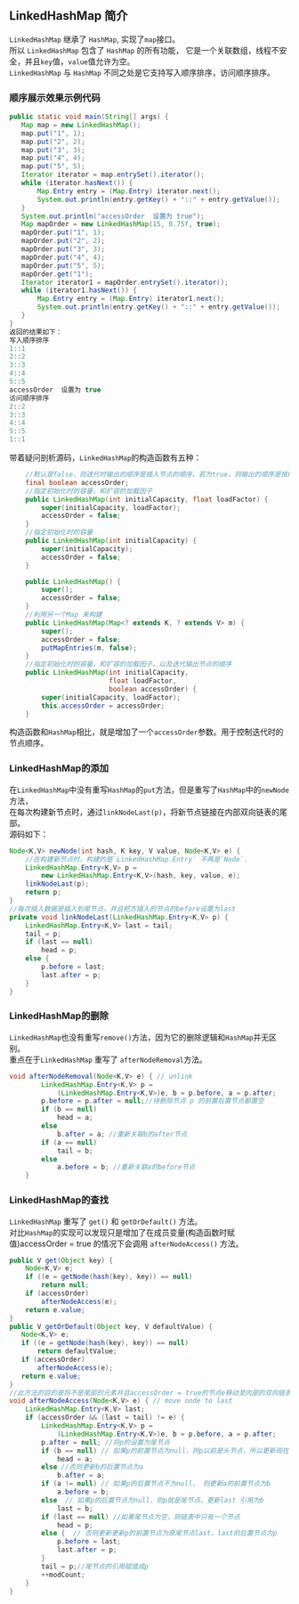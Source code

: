 ## LinkedHashMap 简介
 `LinkedHashMap` 继承了 `HashMap`, 实现了`map`接口。    
 所以 `LinkedHashMap` 包含了 `HashMap` 的所有功能， 它是一个关联数组，线程不安全，并且`key`值，`value`值允许为空。    
`LinkedHashMap` 与 `HashMap` 不同之处是它支持写入顺序排序，访问顺序排序。  
 
 ### 顺序展示效果示例代码
 ```java
public static void main(String[] args) {
    Map map = new LinkedHashMap();
    map.put("1", 1);
    map.put("2", 2);
    map.put("3", 3);
    map.put("4", 4);
    map.put("5", 5);
    Iterator iterator = map.entrySet().iterator();
    while (iterator.hasNext()) {
        Map.Entry entry = (Map.Entry) iterator.next();
        System.out.println(entry.getKey() + "::" + entry.getValue());
    }
    System.out.println("accessOrder  设置为 true");
    Map mapOrder = new LinkedHashMap(15, 0.75f, true);
    mapOrder.put("1", 1);
    mapOrder.put("2", 2);
    mapOrder.put("3", 3);
    mapOrder.put("4", 4);
    mapOrder.put("5", 5);
    mapOrder.get("1");
    Iterator iterator1 = mapOrder.entrySet().iterator();
    while (iterator1.hasNext()) {
        Map.Entry entry = (Map.Entry) iterator1.next();
        System.out.println(entry.getKey() + "::" + entry.getValue());
    }
}
返回的结果如下：  
写入顺序排序
1::1
2::2
3::3
4::4
5::5
accessOrder  设置为 true
访问顺序排序
2::2
3::3
4::4
5::5
1::1
```
带着疑问剖析源码，`LinkedHashMap`的构造函数有五种：  
```java
    //默认是false，则迭代时输出的顺序是插入节点的顺序。若为true，则输出的顺序是按照访问节点的顺序。
    final boolean accessOrder;
    //指定初始化时的容量，和扩容的加载因子
    public LinkedHashMap(int initialCapacity, float loadFactor) {
        super(initialCapacity, loadFactor);
        accessOrder = false;
    }
    //指定初始化时的容量
    public LinkedHashMap(int initialCapacity) {
        super(initialCapacity);
        accessOrder = false;
    }

    public LinkedHashMap() {
        super();
        accessOrder = false;
    }
    //利用另一个Map 来构建
    public LinkedHashMap(Map<? extends K, ? extends V> m) {
        super();
        accessOrder = false;
        putMapEntries(m, false);
    }
    //指定初始化时的容量，和扩容的加载因子，以及迭代输出节点的顺序
    public LinkedHashMap(int initialCapacity,
                         float loadFactor,
                         boolean accessOrder) {
        super(initialCapacity, loadFactor);
        this.accessOrder = accessOrder;
    }
```
构造函数和`HashMap`相比，就是增加了一个`accessOrder`参数。用于控制迭代时的节点顺序。    

###  LinkedHashMap的添加
在`LinkedHashMap`中没有重写`HashMap`的`put`方法，但是重写了`HashMap`中的`newNode` 方法，  
在每次构建新节点时，通过`linkNodeLast(p)`，将新节点链接在内部双向链表的尾部。  
源码如下：    
```java
Node<K,V> newNode(int hash, K key, V value, Node<K,V> e) {
    //在构建新节点时，构建的是`LinkedHashMap.Entry` 不再是`Node`.
    LinkedHashMap.Entry<K,V> p =
        new LinkedHashMap.Entry<K,V>(hash, key, value, e);
    linkNodeLast(p);
    return p;
}
//每次插入数据是插入到尾节点，并且把方插入的节点的before设置为last
private void linkNodeLast(LinkedHashMap.Entry<K,V> p) {
    LinkedHashMap.Entry<K,V> last = tail;
    tail = p;
    if (last == null)
        head = p;
    else {
        p.before = last;
        last.after = p;
    }
}
```

###  LinkedHashMap的删除
`LinkedHashMap`也没有重写`remove()`方法，因为它的删除逻辑和`HashMap`并无区别。   
重点在于`LinkedHashMap` 重写了 `afterNodeRemoval`方法。  
```java
void afterNodeRemoval(Node<K,V> e) { // unlink
        LinkedHashMap.Entry<K,V> p =
            (LinkedHashMap.Entry<K,V>)e, b = p.before, a = p.after;
        p.before = p.after = null;//待删除节点 p 的前置后置节点都置空
        if (b == null)
            head = a;
        else
            b.after = a; //重新关联b的after节点
        if (a == null)
            tail = b;
        else
            a.before = b; //重新关联a的before节点
    }
```
###  LinkedHashMap的查找
`LinkedHashMap` 重写了 `get()` 和 `getOrDefault()` 方法。      
对比`HashMap`的实现可以发现只是增加了在成员变量(构造函数时赋值)accessOrder = true 的情况下会调用 `afterNodeAccess()` 方法。    
```java
public V get(Object key) {
    Node<K,V> e;
    if ((e = getNode(hash(key), key)) == null)
        return null;
    if (accessOrder)
        afterNodeAccess(e);
    return e.value;
}
public V getOrDefault(Object key, V defaultValue) {
   Node<K,V> e;
   if ((e = getNode(hash(key), key)) == null)
       return defaultValue;
   if (accessOrder)
       afterNodeAccess(e);
   return e.value;
}
//此方法的目的是将不是尾部的元素并且accessOrder = true的节点e移动至内部的双向链表的尾部
void afterNodeAccess(Node<K,V> e) { // move node to last
    LinkedHashMap.Entry<K,V> last;
    if (accessOrder && (last = tail) != e) {
        LinkedHashMap.Entry<K,V> p =
            (LinkedHashMap.Entry<K,V>)e, b = p.before, a = p.after;
        p.after = null; //将p的设置为尾节点
        if (b == null) // 如果p的前置节点为null，则p以前是头节点，所以更新现在的头节点为p的后置节点a
            head = a;
        else //否则更新b的后置节点为a
            b.after = a;
        if (a != null) // 如果p的后置节点不为null， 则更新a的前置节点为b
            a.before = b;
        else  // 如果p的后置节点为null，则p就是尾节点，更新last 引用为b
            last = b;
        if (last == null) //如果尾节点为空，则链表中只有一个节点
            head = p;
        else {  // 否则更新更新p的前置节点为原尾节点last，last的后置节点为p
            p.before = last;
            last.after = p;
        }
        tail = p;//尾节点的引用赋值成p
        ++modCount;
    }
}
```




